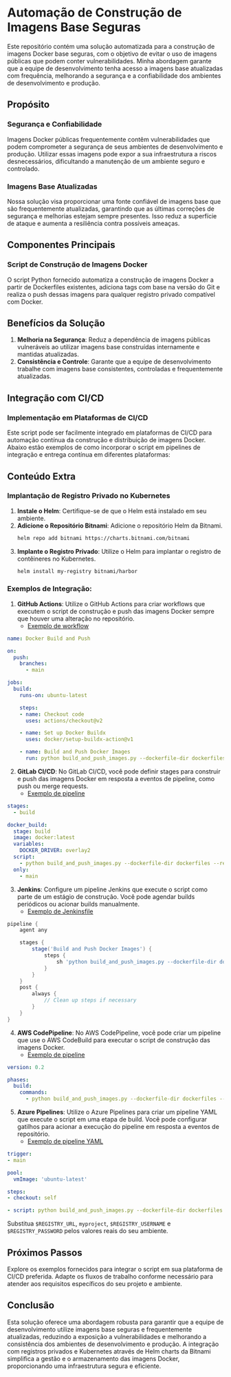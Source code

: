 # Automação de Construção de Imagens Base Seguras

Este repositório contém uma solução automatizada para a construção de imagens Docker base seguras, com o objetivo de evitar o uso de imagens públicas que podem conter vulnerabilidades. Minha abordagem garante que a equipe de desenvolvimento tenha acesso a imagens base atualizadas com frequência, melhorando a segurança e a confiabilidade dos ambientes de desenvolvimento e produção.

## Propósito

### Segurança e Confiabilidade

Imagens Docker públicas frequentemente contêm vulnerabilidades que podem comprometer a segurança de seus ambientes de desenvolvimento e produção. Utilizar essas imagens pode expor a sua infraestrutura a riscos desnecessários, dificultando a manutenção de um ambiente seguro e controlado.

### Imagens Base Atualizadas

Nossa solução visa proporcionar uma fonte confiável de imagens base que são frequentemente atualizadas, garantindo que as últimas correções de segurança e melhorias estejam sempre presentes. Isso reduz a superfície de ataque e aumenta a resiliência contra possíveis ameaças.

## Componentes Principais

### Script de Construção de Imagens Docker

O script Python fornecido automatiza a construção de imagens Docker a partir de Dockerfiles existentes, adiciona tags com base na versão do Git e realiza o push dessas imagens para qualquer registro privado compatível com Docker.

## Benefícios da Solução

1. **Melhoria na Segurança**: Reduz a dependência de imagens públicas vulneráveis ao utilizar imagens base construídas internamente e mantidas atualizadas.
2. **Consistência e Controle**: Garante que a equipe de desenvolvimento trabalhe com imagens base consistentes, controladas e frequentemente atualizadas.

## Integração com CI/CD

### Implementação em Plataformas de CI/CD

Este script pode ser facilmente integrado em plataformas de CI/CD para automação contínua da construção e distribuição de imagens Docker. Abaixo estão exemplos de como incorporar o script em pipelines de integração e entrega contínua em diferentes plataformas:

## Conteúdo Extra
### Implantação de Registro Privado no Kubernetes

1. **Instale o Helm**: Certifique-se de que o Helm está instalado em seu ambiente.
2. **Adicione o Repositório Bitnami**: Adicione o repositório Helm da Bitnami.
   ```bash
   helm repo add bitnami https://charts.bitnami.com/bitnami
   ```
3. **Implante o Registro Privado**: Utilize o Helm para implantar o registro de contêineres no Kubernetes.
   ```bash
   helm install my-registry bitnami/harbor
   ```

### Exemplos de Integração:

1. **GitHub Actions**: Utilize o GitHub Actions para criar workflows que executem o script de construção e push das imagens Docker sempre que houver uma alteração no repositório.
   - [Exemplo de workflow](https://docs.github.com/en/actions/guides/building-and-testing-docker#building-and-pushing-to-a-container-registry)

```yaml
name: Docker Build and Push

on:
  push:
    branches:
      - main

jobs:
  build:
    runs-on: ubuntu-latest

    steps:
    - name: Checkout code
      uses: actions/checkout@v2

    - name: Set up Docker Buildx
      uses: docker/setup-buildx-action@v1

    - name: Build and Push Docker Images
      run: python build_and_push_images.py --dockerfile-dir dockerfiles --registry-url ${{ secrets.REGISTRY_URL }} --project myproject --username ${{ secrets.REGISTRY_USERNAME }} --password ${{ secrets.REGISTRY_PASSWORD }}
```

2. **GitLab CI/CD**: No GitLab CI/CD, você pode definir stages para construir e push das imagens Docker em resposta a eventos de pipeline, como push ou merge requests.
   - [Exemplo de pipeline](https://docs.gitlab.com/ee/ci/docker/using_docker_build.html#pushing-containers-to-a-container-registry)

```yaml
stages:
  - build

docker_build:
  stage: build
  image: docker:latest
  variables:
    DOCKER_DRIVER: overlay2
  script:
    - python build_and_push_images.py --dockerfile-dir dockerfiles --registry-url $REGISTRY_URL --project myproject --username $REGISTRY_USERNAME --password $REGISTRY_PASSWORD
  only:
    - main
```

3. **Jenkins**: Configure um pipeline Jenkins que execute o script como parte de um estágio de construção. Você pode agendar builds periódicos ou acionar builds manualmente.
   - [Exemplo de Jenkinsfile](https://www.jenkins.io/doc/book/pipeline/jenkinsfile/#declarative-pipeline)

```groovy
pipeline {
    agent any

    stages {
        stage('Build and Push Docker Images') {
            steps {
                sh 'python build_and_push_images.py --dockerfile-dir dockerfiles --registry-url $REGISTRY_URL --project myproject --username $REGISTRY_USERNAME --password $REGISTRY_PASSWORD'
            }
        }
    }
    post {
        always {
            // Clean up steps if necessary
        }
    }
}
```

4. **AWS CodePipeline**: No AWS CodePipeline, você pode criar um pipeline que use o AWS CodeBuild para executar o script de construção das imagens Docker.
   - [Exemplo de pipeline](https://docs.aws.amazon.com/codepipeline/latest/userguide/tutorials-four-stage-pipeline.html)

```yaml
version: 0.2

phases:
  build:
    commands:
      - python build_and_push_images.py --dockerfile-dir dockerfiles --registry-url $REGISTRY_URL --project myproject --username $REGISTRY_USERNAME --password $REGISTRY_PASSWORD
```

5. **Azure Pipelines**: Utilize o Azure Pipelines para criar um pipeline YAML que execute o script em uma etapa de build. Você pode configurar gatilhos para acionar a execução do pipeline em resposta a eventos de repositório.
   - [Exemplo de pipeline YAML](https://docs.microsoft.com/en-us/azure/devops/pipelines/ecosystems/docker?view=azure-devops#build-and-push-images)

```yaml
trigger:
- main

pool:
  vmImage: 'ubuntu-latest'

steps:
- checkout: self

- script: python build_and_push_images.py --dockerfile-dir dockerfiles --registry-url $(REGISTRY_URL) --project myproject --username $(REGISTRY_USERNAME) --password $(REGISTRY_PASSWORD)
```

Substitua `$REGISTRY_URL`, `myproject`, `$REGISTRY_USERNAME` e `$REGISTRY_PASSWORD` pelos valores reais do seu ambiente.

## Próximos Passos

Explore os exemplos fornecidos para integrar o script em sua plataforma de CI/CD preferida. Adapte os fluxos de trabalho conforme necessário para atender aos requisitos específicos do seu projeto e ambiente.

## Conclusão

Esta solução oferece uma abordagem robusta para garantir que a equipe de desenvolvimento utilize imagens base seguras e frequentemente atualizadas, reduzindo a exposição a vulnerabilidades e melhorando a consistência dos ambientes de desenvolvimento e produção. A integração com registros privados e Kubernetes através de Helm charts da Bitnami simplifica a gestão e o armazenamento das imagens Docker, proporcionando uma infraestrutura segura e eficiente.
